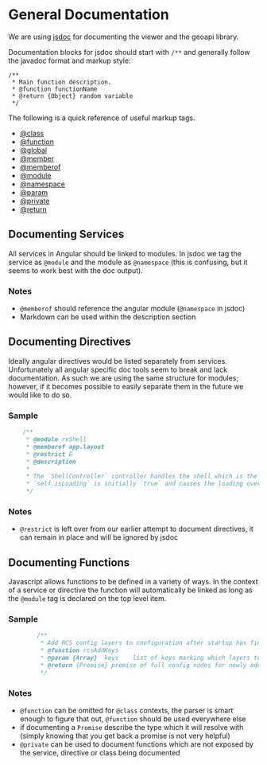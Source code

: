 # General Documentation

We are using [jsdoc](http://usejsdoc.org/) for documenting the viewer and the geoapi library.

Documentation blocks for jsdoc should start with `/**` and generally follow the javadoc format and markup style:
```text
/**
 * Main function description.
 * @function functionName
 * @return {Object} random variable
 */
```

The following is a quick reference of useful markup tags.
- [@class](http://usejsdoc.org/tags-class.html)
- [@function](http://usejsdoc.org/tags-function.html)
- [@global](http://usejsdoc.org/tags-global.html)
- [@member](http://usejsdoc.org/tags-member.html)
- [@memberof](http://usejsdoc.org/tags-memberof.html)
- [@module](http://usejsdoc.org/tags-module.html)
- [@namespace](http://usejsdoc.org/tags-namespace.html)
- [@param](http://usejsdoc.org/tags-param.html)
- [@private](http://usejsdoc.org/tags-private.html)
- [@return](http://usejsdoc.org/tags-returns.html)

## Documenting Services

All services in Angular should be linked to modules.  In jsdoc we tag the service as `@module` and the module as `@namespace` (this is confusing, but it seems to work best with the doc output).

### Notes

- `@memberof` should reference the angular module (`@namespace` in jsdoc)
- Markdown can be used within the description section

## Documenting Directives

Ideally angular directives would be listed separately from services.  Unfortunately all angular specific doc tools seem to break and lack documentation.  As such we are using the same structure for modules; however, if it becomes possible to easily separate them in the future we would like to do so.

### Sample

```js
    /**
     * @module rvShell
     * @memberof app.layout
     * @restrict E
     * @description
     *
     * The `ShellController` controller handles the shell which is the visible part of the layout.
     * `self.isLoading` is initially `true` and causes the loading overlay to be displayed; when `configService` resolves, it's set to `false` and the loading overly is removed.
     */
```

### Notes

- `@restrict` is left over from our earlier attempt to document directives, it can remain in place and will be ignored by jsdoc

## Documenting Functions

Javascript allows functions to be defined in a variety of ways.  In the context of a service or directive the function will automatically be linked as long as the `@module` tag is declared on the top level item.

### Sample

```js
        /**
         * Add RCS config layers to configuration after startup has finished
         * @function rcsAddKeys
         * @param {Array}  keys    list of keys marking which layers to retrieve
         * @return {Promise} promise of full config nodes for newly added layers
         */
```

### Notes

- `@function` can be omitted for `@class` contexts, the parser is smart enough to figure that out, `@function` should be used everywhere else
- if documenting a `Promise` describe the type which it will resolve with (simply knowing that you get back a promise is not very helpful)
- `@private` can be used to document functions which are not exposed by the service, directive or class being documented
